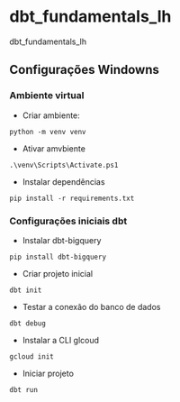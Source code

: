 # dbt_fundamentals_lh
dbt_fundamentals_lh

## Configurações Windowns

### Ambiente virtual
- Criar ambiente: 
```shell
python -m venv venv
```

- Ativar amvbiente 
```shell
.\venv\Scripts\Activate.ps1
```

- Instalar dependências
```shel
pip install -r requirements.txt
```

### Configurações iniciais dbt

- Instalar dbt-bigquery
```shell
pip install dbt-bigquery
```

- Criar projeto inicial
```shell
dbt init
```

- Testar a conexão do banco de dados
```shell
dbt debug
```

- Instalar a CLI glcoud
```shell
gcloud init
```

- Iniciar projeto
```shell
dbt run
```
